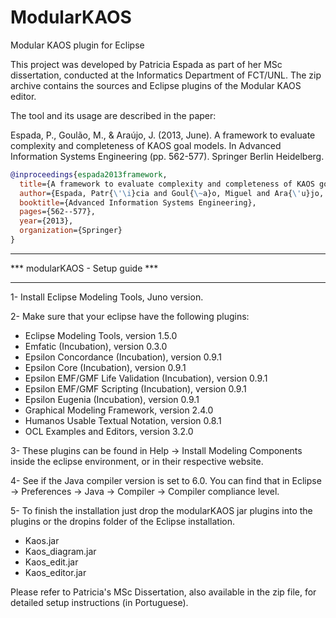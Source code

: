 # ModularKAOS
Modular KAOS plugin for Eclipse

This project was developed by Patricia Espada as part of her MSc dissertation, conducted at the Informatics Department of FCT/UNL.
The zip archive contains the sources and Eclipse plugins of the Modular KAOS editor.

The tool and its usage are described in the paper:

Espada, P., Goulão, M., & Araújo, J. (2013, June). A framework to evaluate complexity and completeness of KAOS goal models. In Advanced Information Systems Engineering (pp. 562-577). Springer Berlin Heidelberg.

```bibtex
@inproceedings{espada2013framework,
  title={A framework to evaluate complexity and completeness of KAOS goal models},
  author={Espada, Patr{\'\i}cia and Goul{\~a}o, Miguel and Ara{\'u}jo, Jo{\~a}o},
  booktitle={Advanced Information Systems Engineering},
  pages={562--577},
  year={2013},
  organization={Springer}
}
```

******************************************
*** modularKAOS - Setup guide ***
******************************************
1- Install Eclipse Modeling Tools, Juno version.

2- Make sure that your eclipse have the following plugins: 
- Eclipse Modeling Tools, version 1.5.0 
- Emfatic (Incubation), version 0.3.0 
- Epsilon Concordance (Incubation), version 0.9.1 
- Epsilon Core (Incubation), version 0.9.1 
- Epsilon EMF/GMF Life Validation (Incubation), version 0.9.1 
- Epsilon EMF/GMF Scripting (Incubation), version 0.9.1 
- Epsilon Eugenia (Incubation), version 0.9.1 
- Graphical Modeling Framework, version 2.4.0 
- Humanos Usable Textual Notation, version 0.8.1 
- OCL Examples and Editors, version 3.2.0

3- These plugins can be found in Help -> Install Modeling Components inside the eclipse environment, or in their respective website.

4- See if the Java compiler version is set to 6.0. You can find that in Eclipse -> Preferences -> Java -> Compiler -> Compiler compliance level.

5- To finish the installation just drop the modularKAOS jar plugins into the plugins or the dropins folder of the Eclipse installation. 
- Kaos.jar
- Kaos_diagram.jar
- Kaos_edit.jar
- Kaos_editor.jar


Please refer to Patricia's MSc Dissertation, also available in the zip file, for detailed setup instructions (in Portuguese).
